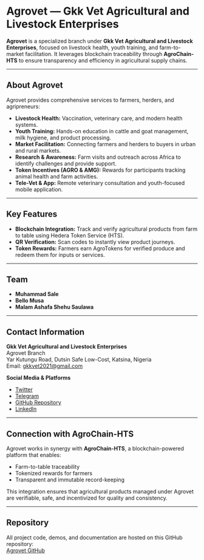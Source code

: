 # Agrovet — Gkk Vet Agricultural and Livestock Enterprises

**Agrovet** is a specialized branch under **Gkk Vet Agricultural and Livestock Enterprises**, focused on livestock health, youth training, and farm-to-market facilitation. It leverages blockchain traceability through **AgroChain-HTS** to ensure transparency and efficiency in agricultural supply chains.

---

## About Agrovet

Agrovet provides comprehensive services to farmers, herders, and agripreneurs:

- **Livestock Health:** Vaccination, veterinary care, and modern health systems.
- **Youth Training:** Hands-on education in cattle and goat management, milk hygiene, and product processing.
- **Market Facilitation:** Connecting farmers and herders to buyers in urban and rural markets.
- **Research & Awareness:** Farm visits and outreach across Africa to identify challenges and provide support.
- **Token Incentives (AGRO & AMG):** Rewards for participants tracking animal health and farm activities.
- **Tele-Vet & App:** Remote veterinary consultation and youth-focused mobile application.

---

## Key Features

- **Blockchain Integration:** Track and verify agricultural products from farm to table using Hedera Token Service (HTS).
- **QR Verification:** Scan codes to instantly view product journeys.
- **Token Rewards:** Farmers earn AgroTokens for verified produce and redeem them for inputs or services.

---

## Team

- **Muhammad Sale**  
- **Bello Musa**  
- **Malam Ashafa Shehu Saulawa**  

---

## Contact Information

**Gkk Vet Agricultural and Livestock Enterprises**  
Agrovet Branch  
Yar Kutungu Road, Dutsin Safe Low-Cost, Katsina, Nigeria  
Email: [gkkvet2021@gmail.com](mailto:gkkvet2021@gmail.com)  

**Social Media & Platforms**  
- [Twitter](https://x.com/)  
- [Telegram](https://t.me/)  
- [GitHub Repository](https://github.com/Binkado2014/Agrovet)  
- [LinkedIn](https://www.linkedin.com/)

---

## Connection with AgroChain-HTS

Agrovet works in synergy with **AgroChain-HTS**, a blockchain-powered platform that enables:

- Farm-to-table traceability  
- Tokenized rewards for farmers  
- Transparent and immutable record-keeping  

This integration ensures that agricultural products managed under Agrovet are verifiable, safe, and incentivized for quality and consistency.

---

## Repository

All project code, demos, and documentation are hosted on this GitHub repository:  
[Agrovet GitHub](https://github.com/Binkado2014/Agrovet)
